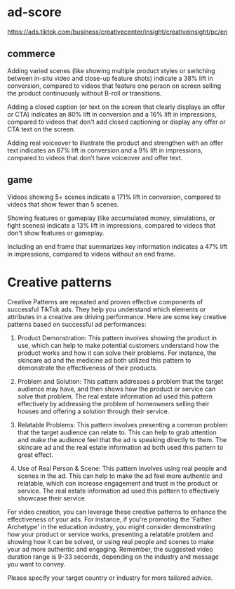 # ad-score

https://ads.tiktok.com/business/creativecenter/insight/creativeinsight/pc/en

## commerce

Adding varied scenes (like showing multiple product styles or switching between in-situ video and close-up feature shots) indicate a 38% lift in conversion, compared to videos that feature one person on screen selling the product continuously without B-roll or transitions.


Adding a closed caption (or text on the screen that clearly displays an offer or CTA) indicates an 80% lift in conversion and a 16% lift in impressions, compared to videos that don't add closed captioning or display any offer or CTA text on the screen.

Adding real voiceover to illustrate the product and strengthen with an offer text indicates an 87% lift in conversion and a 9% lift in impressions, compared to videos that don't have voiceover and offer text.

## game

Videos showing 5+ scenes indicate a 171% lift in conversion, compared to videos that show fewer than 5 scenes.

Showing features or gameplay (like accumulated money, simulations, or fight scenes) indicate a 13% lift in impressions, compared to videos that don't show features or gameplay.


Including an end frame that summarizes key information indicates a 47% lift in impressions, compared to videos without an end frame.


# Creative patterns

Creative Patterns are repeated and proven effective components of successful TikTok ads. They help you understand which elements or attributes in a creative are driving performance. Here are some key creative patterns based on successful ad performances:

1. Product Demonstration: This pattern involves showing the product in use, which can help to make potential customers understand how the product works and how it can solve their problems. For instance, the skincare ad and the medicine ad both utilized this pattern to demonstrate the effectiveness of their products.

2. Problem and Solution: This pattern addresses a problem that the target audience may have, and then shows how the product or service can solve that problem. The real estate information ad used this pattern effectively by addressing the problem of homeowners selling their houses and offering a solution through their service.

3. Relatable Problems: This pattern involves presenting a common problem that the target audience can relate to. This can help to grab attention and make the audience feel that the ad is speaking directly to them. The skincare ad and the real estate information ad both used this pattern to great effect.

4. Use of Real Person & Scene: This pattern involves using real people and scenes in the ad. This can help to make the ad feel more authentic and relatable, which can increase engagement and trust in the product or service. The real estate information ad used this pattern to effectively showcase their service.

For video creation, you can leverage these creative patterns to enhance the effectiveness of your ads. For instance, if you're promoting the 'Father Archetype' in the education industry, you might consider demonstrating how your product or service works, presenting a relatable problem and showing how it can be solved, or using real people and scenes to make your ad more authentic and engaging. Remember, the suggested video duration range is 9-33 seconds, depending on the industry and message you want to convey.

Please specify your target country or industry for more tailored advice.

